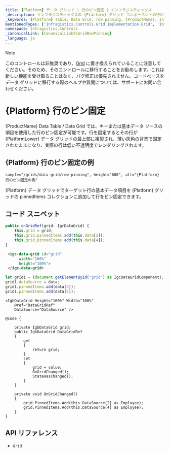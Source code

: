 ```yaml
---
title: {Platform} データ グリッド | 行のピン固定 | インフラジスティックス
_description: インフラジスティックスの {Platform} グリッド コンポーネントの行ピン固定機能を使用し、豊富で使いやすい API によって、行変更の順序をロックします。{ProductName} テーブルのサンプルを是非お試しください!
_keywords: {Platform} Table, Data Grid, row pinning, {ProductName}, Infragistics, {Platform} テーブル, データ グリッド, 行のピン固定, インフラジスティックス
mentionedTypes: ['Infragistics.Controls.Grid.Implementation.Grid', 'Infragistics.Controls.Grid.Implementation.Column']
namespace: Infragistics.Controls
_canonicalLink: {CanonicalLinkToGridRowPinning}
_language: ja
---
```


<!-- Blazor, WebComponents -->

> [!Note]
このコントロールは非推奨であり、[Grid](grid/overview.md) に置き換えられていることに注意してください。そのため、そのコントロールに移行することをお勧めします。これは新しい機能を受け取ることはなく、バグ修正は優先されません。コードベースをデータ グリッドに移行する際のヘルプや質問については、サポートにお問い合わせください。

<!-- end: Blazor, WebComponents -->

# {Platform} 行のピン固定

{ProductName} Data Table / Data Grid では、キーまたは基本データ ソースの項目を使用した行のピン固定が可能です。行を固定するとその行が {PlatformLower} データ グリッドの最上部に複製され、薄い灰色の背景で固定されたままになり、実際の行は低い不透明度でレンダリングされます。

## {Platform} 行のピン固定の例


`sample="/grids/data-grid/row-pinning", height="600", alt="{Platform} 行のピン固定の例"`



<div class="divider--half"></div>

{Platform} データ グリッドでターゲット行の基本データ項目を {Platform} グリッドの pinnedItems コレクションに追加して行をピン固定できます。

## コード スニペット

```ts
public onGridRef(grid: IgrDataGrid) {
    this.grid = grid;
    this.grid.pinnedItems.add(this.data[2]);
    this.grid.pinnedItems.add(this.data[4]);
}
```

```html
 <igc-data-grid id="grid"
      width="100%"
      height="100%">
 </igc-data-grid>
```

```ts
let grid1 = (document.getElementById("grid") as IgcDataGridComponent);
grid1.dataSource = data;
grid1.pinnedItems.add(data[2]);
grid1.pinnedItems.add(data[4]);
```

```razor
<IgbDataGrid Height="100%" Width="100%"
    @ref="DataGridRef"
    DataSource="DataSource" />

@code {

    private IgbDataGrid grid;
    public IgbDataGrid DataGridRef
    {
        get
        {
            return grid;
        }
        set
        {
            grid = value;
            OnGridChanged();
            StateHasChanged();
        }
    }

    private void OnGridChanged()
    {
        grid.PinnedItems.Add(this.DataSource[2] as Employee);
        grid.PinnedItems.Add(this.DataSource[4] as Employee);
    }
}
```


## API リファレンス

 - `Grid`
